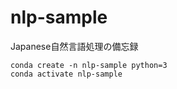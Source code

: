 # nlp-sample
Japanese自然言語処理の備忘録

```
conda create -n nlp-sample python=3
conda activate nlp-sample
```